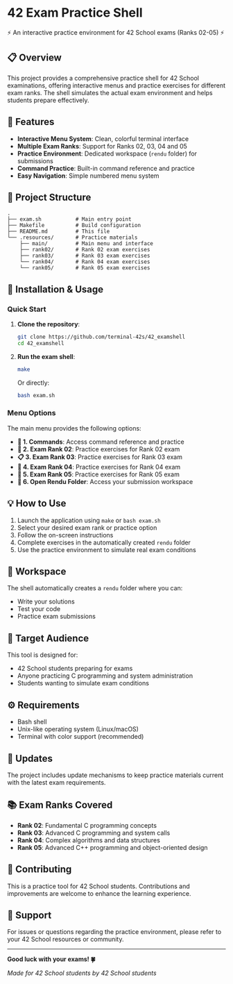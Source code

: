 # 42 Exam Practice Shell

⚡ An interactive practice environment for 42 School exams (Ranks 02-05) ⚡

## 📋 Overview

This project provides a comprehensive practice shell for 42 School examinations, offering interactive menus and practice exercises for different exam ranks. The shell simulates the actual exam environment and helps students prepare effectively.

## 🚀 Features

- **Interactive Menu System**: Clean, colorful terminal interface
- **Multiple Exam Ranks**: Support for Ranks 02, 03, 04 and 05
- **Practice Environment**: Dedicated workspace (`rendu` folder) for submissions
- **Command Practice**: Built-in command reference and practice
- **Easy Navigation**: Simple numbered menu system

## 📁 Project Structure

```
.
├── exam.sh           # Main entry point
├── Makefile          # Build configuration
├── README.md         # This file
└── .resources/       # Practice materials
    ├── main/         # Main menu and interface
    ├── rank02/       # Rank 02 exam exercises
    ├── rank03/       # Rank 03 exam exercises
    └── rank04/       # Rank 04 exam exercises
    └── rank05/       # Rank 05 exam exercises
```

## 🔧 Installation & Usage

### Quick Start

1. **Clone the repository**:
   ```bash
   git clone https://github.com/terminal-42s/42_examshell
   cd 42_examshell

2. **Run the exam shell**:
   ```bash
   make
   ```
   
   Or directly:
   ```bash
   bash exam.sh
   ```

### Menu Options

The main menu provides the following options:

- **🔄 1. Commands**: Access command reference and practice
- **🚀 2. Exam Rank 02**: Practice exercises for Rank 02 exam
- **📋 3. Exam Rank 03**: Practice exercises for Rank 03 exam  
- **📄 4. Exam Rank 04**: Practice exercises for Rank 04 exam
- **📄 5. Exam Rank 05**: Practice exercises for Rank 05 exam
- **📁 6. Open Rendu Folder**: Access your submission workspace

## 💡 How to Use

1. Launch the application using `make` or `bash exam.sh`
2. Select your desired exam rank or practice option
3. Follow the on-screen instructions
4. Complete exercises in the automatically created `rendu` folder
5. Use the practice environment to simulate real exam conditions

## 📝 Workspace

The shell automatically creates a `rendu` folder where you can:
- Write your solutions
- Test your code
- Practice exam submissions

## 🎯 Target Audience

This tool is designed for:
- 42 School students preparing for exams
- Anyone practicing C programming and system administration
- Students wanting to simulate exam conditions

## ⚙️ Requirements

- Bash shell
- Unix-like operating system (Linux/macOS)
- Terminal with color support (recommended)

## 🔄 Updates

The project includes update mechanisms to keep practice materials current with the latest exam requirements.

## 📚 Exam Ranks Covered

- **Rank 02**: Fundamental C programming concepts
- **Rank 03**: Advanced C programming and system calls
- **Rank 04**: Complex algorithms and data structures
- **Rank 05**: Advanced C++ programming and object-oriented design

## 🤝 Contributing

This is a practice tool for 42 School students. Contributions and improvements are welcome to enhance the learning experience.

## 📧 Support

For issues or questions regarding the practice environment, please refer to your 42 School resources or community.

---

**Good luck with your exams! 🍀**

*Made for 42 School students by 42 School students*
